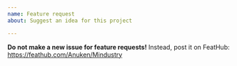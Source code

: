 ```yaml
---
name: Feature request
about: Suggest an idea for this project

---
```


**Do not make a new issue for feature requests!** Instead, post it on FeatHub: https://feathub.com/Anuken/Mindustry
